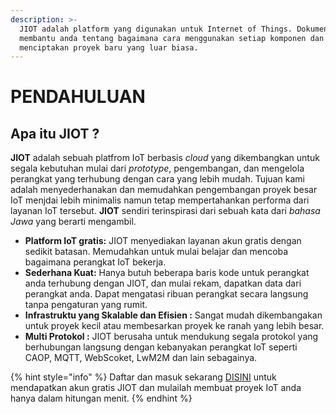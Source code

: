 ```yaml
---
description: >-
  JIOT adalah platform yang digunakan untuk Internet of Things. Dokumentasi ini
  membantu anda tentang bagaimana cara menggunakan setiap komponen dan
  menciptakan proyek baru yang luar biasa.
---
```


# PENDAHULUAN

## Apa itu JIOT ?

**JIOT** adalah sebuah platfrom IoT berbasis _cloud_ yang dikembangkan  untuk segala kebutuhan mulai dari _prototype_, pengembangan, dan mengelola perangkat yang terhubung dengan cara yang lebih mudah. Tujuan kami adalah menyederhanakan dan memudahkan pengembangan proyek besar IoT menjdai lebih minimalis namun tetap mempertahankan performa dari layanan IoT tersebut. **JIOT** sendiri terinspirasi dari sebuah kata dari _bahasa Jawa_ yang berarti mengambil.

* **Platform IoT gratis:** JIOT menyediakan layanan akun gratis dengan sedikit batasan. Memudahkan untuk mulai belajar dan mencoba bagaimana perangkat IoT bekerja.
* **Sederhana Kuat:** Hanya butuh beberapa baris kode untuk perangkat anda terhubung dengan JIOT, dan mulai rekam, dapatkan data dari perangkat anda. Dapat mengatasi ribuan perangkat secara langsung tanpa pengaturan yang rumit.
* **Infrastruktu yang Skalable dan Efisien :** Sangat mudah dikembangakan untuk proyek kecil atau membesarkan proyek ke ranah yang lebih besar.
* **Multi Protokol :** JIOT berusaha untuk mendukung segala protokol yang berhubungan langsung dengan kebanyakan perangkat IoT seperti CAOP, MQTT, WebScoket, LwM2M dan lain sebagainya.

{% hint style="info" %}
Daftar dan masuk sekarang [DISINI](https://jiot.egrotek.id) untuk mendapatkan akun gratis JIOT dan mulailah membuat proyek IoT anda hanya dalam hitungan menit.
{% endhint %}

